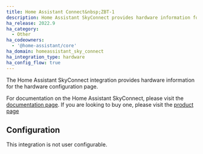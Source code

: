 ```yaml
---
title: Home Assistant Connect&nbsp;ZBT-1
description: Home Assistant SkyConnect provides hardware information for the hardware configuration page.
ha_release: 2022.9
ha_category:
  - Other
ha_codeowners:
  - '@home-assistant/core'
ha_domain: homeassistant_sky_connect
ha_integration_type: hardware
ha_config_flow: true
---
```


The Home Assistant SkyConnect integration provides hardware information for the hardware configuration page.

For documentation on the Home Assistant SkyConnect, please visit the [documentation page](https://skyconnect.home-assistant.io/documentation/).
If you are looking to buy one, please visit the [product page](https://home-assistant.io/skyconnect)

## Configuration

This integration is not user configurable.
